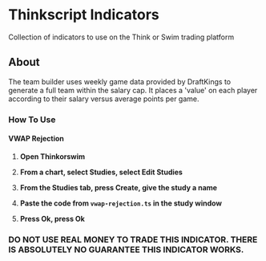 # Thinkscript Indicators

Collection of indicators to use on the Think or Swim trading platform

## About

The team builder uses weekly game data provided by DraftKings to generate a full team within the salary cap. It places a 'value' on each player according to their salary versus average points per game.

### How To Use

#### VWAP Rejection

1. **Open Thinkorswim**

2. **From a chart, select Studies, select Edit Studies**

3. **From the Studies tab, press Create, give the study a name**

4. **Paste the code from `vwap-rejection.ts` in the study window**

5. **Press Ok, press Ok**

### DO NOT USE REAL MONEY TO TRADE THIS INDICATOR. THERE IS ABSOLUTELY NO GUARANTEE THIS INDICATOR WORKS.